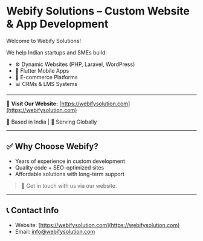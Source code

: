 # Webify Solutions – Custom Website & App Development

Welcome to Webify Solutions!

We help Indian startups and SMEs build:
- ⚙️ Dynamic Websites (PHP, Laravel, WordPress)
- 📱 Flutter Mobile Apps
- 🛒 E-commerce Platforms
- 📊 CRMs & LMS Systems

---

🔗 **Visit Our Website:** [https://webifysolution.com](https://webifysolution.com)

📍 Based in India | 💼 Serving Globally

---

## ✅ Why Choose Webify?

- Years of experience in custom development  
- Quality code + SEO-optimized sites  
- Affordable solutions with long-term support

> 💬 Get in touch with us via our website.

---

## 📞 Contact Info

- Website: [https://webifysolution.com](https://webifysolution.com)
- Email: info@webifysolution.com

